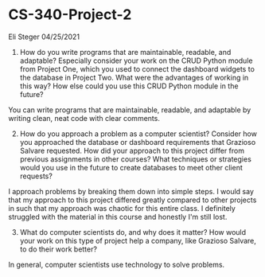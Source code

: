 # CS-340-Project-2
Eli Steger
04/25/2021

1. How do you write programs that are maintainable, readable, and adaptable? Especially consider your work on the CRUD Python module from Project One, which you used to connect the dashboard widgets to the database in Project Two. What were the advantages of working in this way? How else could you use this CRUD Python module in the future?

You can write programs that are maintainable, readable, and adaptable by writing clean, neat code with clear comments.

2. How do you approach a problem as a computer scientist? Consider how you approached the database or dashboard requirements that Grazioso Salvare requested. How did your approach to this project differ from previous assignments in other courses? What techniques or strategies would you use in the future to create databases to meet other client requests?

I approach problems by breaking them down into simple steps. I would say that my approach to this project differed greatly compared to other projects in such that my approach was chaotic for this entire class. I definitely struggled with the material in this course and honestly I'm still lost.

3. What do computer scientists do, and why does it matter? How would your work on this type of project help a company, like Grazioso Salvare, to do their work better?

In general, computer scientists use technology to solve problems. 
